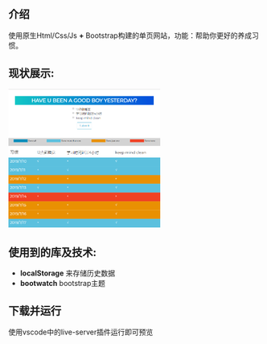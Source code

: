 ## 介绍
使用原生Html/Css/Js **+** Bootstrap构建的单页网站，功能：帮助你更好的养成习惯。
## 现状展示:
<img src="./images/page.png" width="60%"  />

## 使用到的库及技术:
- **localStorage** 来存储历史数据
- **bootwatch** bootstrap主题

## 下载并运行
使用vscode中的live-server插件运行即可预览
